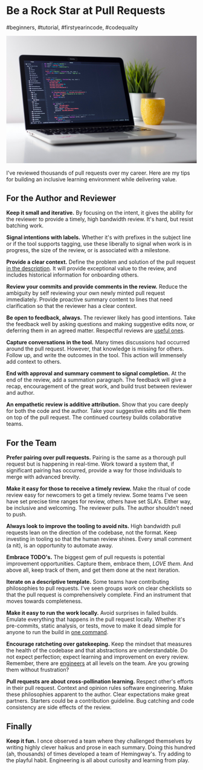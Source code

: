 # Be a Rock Star at Pull Requests
#beginners, #tutorial, #firstyearincode, #codequality

![Photo: Clément Hélardot/Unsplash](images/21-01.jpeg)

I've reviewed thousands of pull requests over my career. Here are my tips for building an inclusive learning environment while delivering value.

## For the Author and Reviewer

**Keep it small and iterative.** By focusing on the intent, it gives the ability for the reviewer to provide a timely, high bandwidth review. It's hard, but resist batching work.

**Signal intentions with labels.** Whether it's with prefixes in the subject line or if the tool supports tagging, use these liberally to signal when work is in progress, the size of the review, or is associated with a milestone.

**Provide a clear context.** Define the problem and solution of the pull request [in the description](https://medium.com/hackernoon/no-description-provided-8d9e0f3a3abb). It will provide exceptional value to the review, and includes historical information for onboarding others.

**Review your commits and provide comments in the review.** Reduce the ambiguity by self reviewing your own newly minted pull request immediately. Provide proactive summary content to lines that need clarification so that the reviewer has a clear context.

**Be open to feedback, always.** The reviewer likely has good intentions. Take the feedback well by asking questions and making suggestive edits now, or deferring them in an agreed matter. Respectful reviews are [useful ones](https://testing.googleblog.com/2019/11/code-health-respectful-reviews-useful.html).

**Capture conversations in the tool.** Many times discussions had occurred around the pull request. However, that knowledge is missing for others. Follow up, and write the outcomes in the tool. This action will immensely add context to others.

**End with approval and summary comment to signal completion.** At the end of the review, add a summation paragraph. The feedback will give a recap, encouragement of the great work, and build trust between reviewer and author.

**An empathetic review is additive attribution.** Show that you care deeply for both the code and the author. Take your suggestive edits and file them on top of the pull request. The continued courtesy builds collaborative teams.

## For the Team

**Prefer pairing over pull requests.** Pairing is the same as a thorough pull request but is happening in real-time. Work toward a system that, if significant pairing has occurred, provide a way for those individuals to merge with advanced brevity.

**Make it easy for those to receive a timely review.** Make the ritual of code review easy for newcomers to get a timely review. Some teams I've seen have set precise time ranges for review, others have set SLA's. Either way, be inclusive and welcoming. The reviewer pulls. The author shouldn't need to push.

**Always look to improve the tooling to avoid nits.** High bandwidth pull requests lean on the direction of the codebase, not the format. Keep investing in tooling so that the human review shines. Every small comment (a nit), is an opportunity to automate away.

**Embrace TODO's.** The biggest gem of pull requests is potential improvement opportunities. Capture them, embrace them, *LOVE them*. And above all, keep track of them, and get them done at the next iteration.

**Iterate on a descriptive template.** Some teams have contributing philosophies to pull requests. I've seen groups work on clear checklists so that the pull request is comprehensively complete. Find an instrument that moves towards completeness.

**Make it easy to run the work locally.** Avoid surprises in failed builds. Emulate everything that happens in the pull request locally. Whether it's pre-commits, static analysis, or tests, move to make it dead simple for anyone to run the build in [one command](https://www.joelonsoftware.com/2000/08/09/the-joel-test-12-steps-to-better-code/).

**Encourage ratcheting over gatekeeping.** Keep the mindset that measures the health of the codebase and that abstractions are understandable. Do not expect perfection; expect learning and improvement on every review. Remember, there are [engineers](https://dev.to/solidi/what-is-a-software-engineer-anyway-3fb2) at all levels on the team. Are you growing them without frustration?

**Pull requests are about cross-pollination learning.** Respect other's efforts in their pull request. Context and opinion rules software engineering. Make these philosophies apparent to the author. Clear expectations make great partners. Starters could be a contribution guideline. Bug catching and code consistency are side effects of the review.

## Finally

**Keep it fun.** I once observed a team where they challenged themselves by writing highly clever haikus and prose in each summary. Doing this hundred (ah, thousands) of times developed a team of Hemingway's. Try adding to the playful habit. Engineering is all about curiosity and learning from play.
